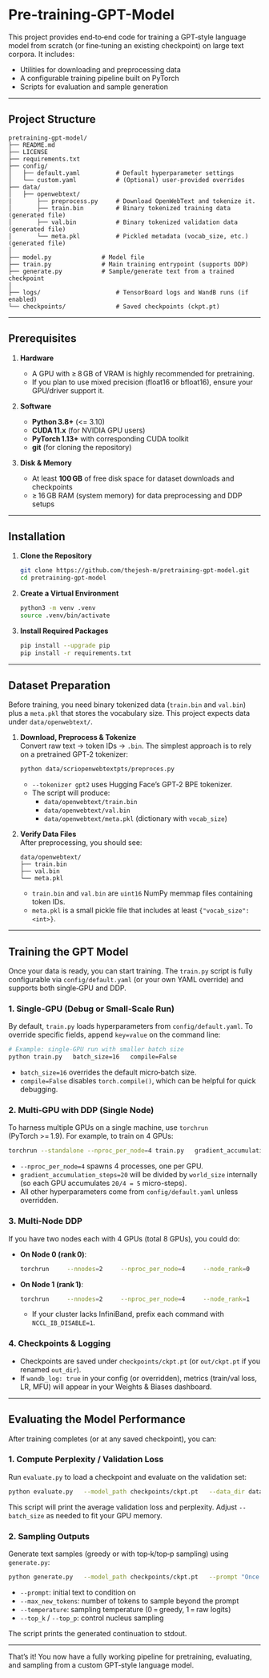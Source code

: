 # Pre-training-GPT-Model

This project provides end‑to‑end code for training a GPT‑style language model from scratch (or fine‑tuning an existing checkpoint) on large text corpora. It includes:

- Utilities for downloading and preprocessing data  
- A configurable training pipeline built on PyTorch  
- Scripts for evaluation and sample generation  

---

## Project Structure

```
pretraining‑gpt‑model/
├── README.md
├── LICENSE
├── requirements.txt
├── config/
│   ├── default.yaml          # Default hyperparameter settings
│   └── custom.yaml           # (Optional) user‑provided overrides
├── data/
│   ├── openwebtext/
|       ├── preprocess.py     # Download OpenWebText and tokenize it.
│       ├── train.bin         # Binary tokenized training data (generated file)
│       ├── val.bin           # Binary tokenized validation data (generated file)
│       └── meta.pkl          # Pickled metadata (vocab_size, etc.) (generated file)
│
├── model.py              # Model file 
├── train.py              # Main training entrypoint (supports DDP)
├── generate.py           # Sample/generate text from a trained checkpoint
│
├── logs/                     # TensorBoard logs and WandB runs (if enabled)
└── checkpoints/              # Saved checkpoints (ckpt.pt)
```

---

## Prerequisites

1. **Hardware**  
   - A GPU with ≥ 8 GB of VRAM is highly recommended for pretraining.  
   - If you plan to use mixed precision (float16 or bfloat16), ensure your GPU/driver support it.

2. **Software**  
   - **Python 3.8+** (<= 3.10)  
   - **CUDA 11.x** (for NVIDIA GPU users)  
   - **PyTorch 1.13+** with corresponding CUDA toolkit  
   - **git** (for cloning the repository)  

3. **Disk & Memory**  
   - At least **100 GB** of free disk space for dataset downloads and checkpoints  
   - ≥ 16 GB RAM (system memory) for data preprocessing and DDP setups  

---

## Installation

1. **Clone the Repository**  
   ```bash
   git clone https://github.com/thejesh-m/pretraining‑gpt‑model.git
   cd pretraining‑gpt‑model
   ```

2. **Create a Virtual Environment**  
   ```bash
   python3 -m venv .venv
   source .venv/bin/activate
   ```

3. **Install Required Packages**  
   ```bash
   pip install --upgrade pip
   pip install -r requirements.txt
   ```
---

## Dataset Preparation

Before training, you need binary tokenized data (`train.bin` and `val.bin`) plus a `meta.pkl` that stores the vocabulary size. This project expects data under `data/openwebtext/`.

1. **Download, Preprocess & Tokenize**  
   Convert raw text → token IDs → `.bin`. The simplest approach is to rely on a pretrained GPT‑2 tokenizer:

   ```bash
   python data/scriopenwebtextpts/preproces.py
   ```
   - `--tokenizer gpt2` uses Hugging Face’s GPT‑2 BPE tokenizer.  
   - The script will produce:  
     - `data/openwebtext/train.bin`  
     - `data/openwebtext/val.bin`  
     - `data/openwebtext/meta.pkl` (dictionary with `vocab_size`)

2. **Verify Data Files**  
   After preprocessing, you should see:
   ```
   data/openwebtext/
   ├── train.bin
   ├── val.bin
   └── meta.pkl
   ```
   - `train.bin` and `val.bin` are `uint16` NumPy memmap files containing token IDs.  
   - `meta.pkl` is a small pickle file that includes at least `{"vocab_size": <int>}`.

---

## Training the GPT Model

Once your data is ready, you can start training. The `train.py` script is fully configurable via `config/default.yaml` (or your own YAML override) and supports both single‑GPU and DDP.

### 1. Single‑GPU (Debug or Small‑Scale Run)

By default, `train.py` loads hyperparameters from `config/default.yaml`. To override specific fields, append `key=value` on the command line:

```bash
# Example: single‑GPU run with smaller batch size
python train.py   batch_size=16   compile=False
```

- `batch_size=16` overrides the default micro‑batch size.  
- `compile=False` disables `torch.compile()`, which can be helpful for quick debugging.  

### 2. Multi‑GPU with DDP (Single Node)

To harness multiple GPUs on a single machine, use `torchrun` (PyTorch >= 1.9). For example, to train on 4 GPUs:

```bash
torchrun --standalone --nproc_per_node=4 train.py   gradient_accumulation_steps=20   batch_size=8   device=cuda
```

- `--nproc_per_node=4` spawns 4 processes, one per GPU.  
- `gradient_accumulation_steps=20` will be divided by `world_size` internally (so each GPU accumulates `20/4 = 5` micro-steps).  
- All other hyperparameters come from `config/default.yaml` unless overridden.

### 3. Multi‑Node DDP

If you have two nodes each with 4 GPUs (total 8 GPUs), you could do:

- **On Node 0 (rank 0)**:  
  ```bash
  torchrun     --nnodes=2     --nproc_per_node=4     --node_rank=0     --master_addr="123.456.123.456"     --master_port=1234     src/train.py       gradient_accumulation_steps=40       batch_size=4
  ```
- **On Node 1 (rank 1)**:  
  ```bash
  torchrun     --nnodes=2     --nproc_per_node=4     --node_rank=1     --master_addr="123.456.123.456"     --master_port=1234     train.py       gradient_accumulation_steps=40       batch_size=4
  ```
  - If your cluster lacks InfiniBand, prefix each command with `NCCL_IB_DISABLE=1`.



### 4. Checkpoints & Logging

- Checkpoints are saved under `checkpoints/ckpt.pt` (or `out/ckpt.pt` if you renamed `out_dir`).  
- If `wandb_log: true` in your config (or overridden), metrics (train/val loss, LR, MFU) will appear in your Weights & Biases dashboard.

---

## Evaluating the Model Performance

After training completes (or at any saved checkpoint), you can:

### 1. Compute Perplexity / Validation Loss

Run `evaluate.py` to load a checkpoint and evaluate on the validation set:

```bash
python evaluate.py   --model_path checkpoints/ckpt.pt   --data_dir data/openwebtext   --block_size 1024   --batch_size 8
```

This script will print the average validation loss and perplexity. Adjust `--batch_size` as needed to fit your GPU memory.

### 2. Sampling Outputs

Generate text samples (greedy or with top‑k/top‑p sampling) using `generate.py`:

```bash
python generate.py   --model_path checkpoints/ckpt.pt   --prompt "Once upon a time, in a land far away"   --max_new_tokens 100   --temperature 0.8   --top_k 50   --top_p 0.95
```

- `--prompt`: initial text to condition on  
- `--max_new_tokens`: number of tokens to sample beyond the prompt  
- `--temperature`: sampling temperature (0 = greedy, 1 = raw logits)  
- `--top_k` / `--top_p`: control nucleus sampling  

The script prints the generated continuation to stdout.

---

That’s it! You now have a fully working pipeline for pretraining, evaluating, and sampling from a custom GPT‑style language model.
